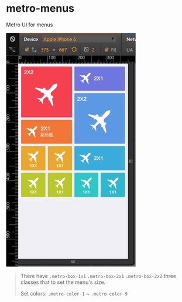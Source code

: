 # metro-menus
Metro UI for menus

![image](https://raw.githubusercontent.com/ICELI/metro-menus/master/static/images/menus.JPG)

> There have `.metro-box-1x1` `.metro-box-2x1` `.metro-box-2x2` three classes that to set the menu's size.
> 
> Set colors: `.metro-color-1` ~ `.metro-color-9`
